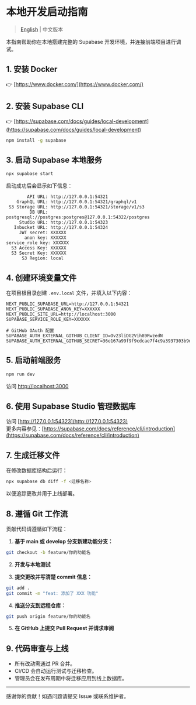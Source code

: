 # 本地开发启动指南

> [English](local-development-setup.md) | 中文版本

本指南帮助你在本地搭建完整的 Supabase 开发环境，并连接前端项目进行调试。

## 1. 安装 Docker

👉 [https://www.docker.com/](https://www.docker.com/)

## 2. 安装 Supabase CLI

👉 [https://supabase.com/docs/guides/local-development](https://supabase.com/docs/guides/local-development)

```bash
npm install -g supabase
```

## 3. 启动 Supabase 本地服务

```bash
npx supabase start
```

启动成功后会显示如下信息：

```
        API URL: http://127.0.0.1:54321
    GraphQL URL: http://127.0.0.1:54321/graphql/v1
 S3 Storage URL: http://127.0.0.1:54321/storage/v1/s3
         DB URL: postgresql://postgres:postgres@127.0.0.1:54322/postgres
     Studio URL: http://127.0.0.1:54323
   Inbucket URL: http://127.0.0.1:54324
     JWT secret: XXXXXX
       anon key: XXXXXX
service_role key: XXXXXX
  S3 Access Key: XXXXXX
  S3 Secret Key: XXXXXX
      S3 Region: local
```

## 4. 创建环境变量文件

在项目根目录创建 `.env.local` 文件，并填入以下内容：

```env
NEXT_PUBLIC_SUPABASE_URL=http://127.0.0.1:54321
NEXT_PUBLIC_SUPABASE_ANON_KEY=XXXXXX
NEXT_PUBLIC_SITE_URL=http://localhost:3000
SUPABASE_SERVICE_ROLE_KEY=XXXXXX

# GitHub OAuth 配置
SUPABASE_AUTH_EXTERNAL_GITHUB_CLIENT_ID=Ov23liDG2Vih89RwzedN
SUPABASE_AUTH_EXTERNAL_GITHUB_SECRET=36e167a99f9f9cdcae7f4c9a3937303b9de221dd
```

## 5. 启动前端服务

```bash
npm run dev
```

访问 [http://localhost:3000](http://localhost:3000)

## 6. 使用 Supabase Studio 管理数据库

访问 [http://127.0.0.1:54323](http://127.0.0.1:54323)  
更多内容参见：[https://supabase.com/docs/reference/cli/introduction](https://supabase.com/docs/reference/cli/introduction)

## 7. 生成迁移文件

在修改数据库结构后运行：

```bash
npx supabase db diff -f <迁移名称>
```

以便追踪更改并用于上线部署。

## 8. 遵循 Git 工作流

贡献代码请遵循如下流程：

1. **基于 main 或 develop 分支新建功能分支：**

```bash
git checkout -b feature/你的功能名
```

2. **开发与本地测试**

3. **提交更改并写清楚 commit 信息：**

```bash
git add .
git commit -m "feat: 添加了 XXX 功能"
```

4. **推送分支到远程仓库：**

```bash
git push origin feature/你的功能名
```

5. **在 GitHub 上提交 Pull Request 并请求审阅**

## 9. 代码审查与上线

- 所有改动需通过 PR 合并。
- CI/CD 会自动运行测试与迁移检查。
- 管理员会在发布周期中将迁移应用到线上数据库。

---

感谢你的贡献！如遇问题请提交 Issue 或联系维护者。
